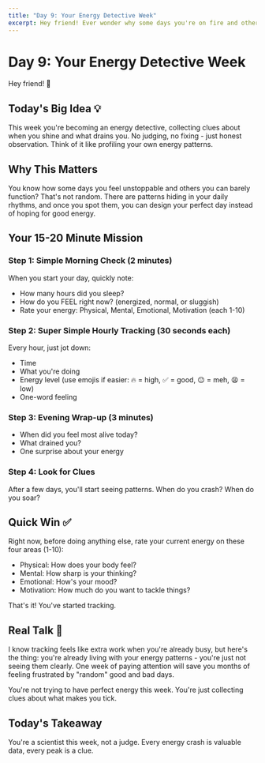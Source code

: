 ```yaml
---
title: "Day 9: Your Energy Detective Week"
excerpt: Hey friend! Ever wonder why some days you're on fire and others you're running on fumes? This week we become energy detectives, tracking the patterns that matter.
---
```


# Day 9: Your Energy Detective Week

Hey friend! 👋

## Today's Big Idea 💡

This week you're becoming an energy detective, collecting clues about when you shine and what drains you. No judging, no fixing - just honest observation. Think of it like profiling your own energy patterns.

## Why This Matters

You know how some days you feel unstoppable and others you can barely function? That's not random. There are patterns hiding in your daily rhythms, and once you spot them, you can design your perfect day instead of hoping for good energy.

## Your 15-20 Minute Mission

### Step 1: Simple Morning Check (2 minutes)
When you start your day, quickly note:
- How many hours did you sleep?
- How do you FEEL right now? (energized, normal, or sluggish)
- Rate your energy: Physical, Mental, Emotional, Motivation (each 1-10)

### Step 2: Super Simple Hourly Tracking (30 seconds each)
Every hour, just jot down:
- Time
- What you're doing
- Energy level (use emojis if easier: 🔥 = high, ✅ = good, 😐 = meh, 😫 = low)
- One-word feeling

### Step 3: Evening Wrap-up (3 minutes)
- When did you feel most alive today?
- What drained you?
- One surprise about your energy

### Step 4: Look for Clues
After a few days, you'll start seeing patterns. When do you crash? When do you soar?

## Quick Win ✅

Right now, before doing anything else, rate your current energy on these four areas (1-10):
- Physical: How does your body feel?
- Mental: How sharp is your thinking?
- Emotional: How's your mood?
- Motivation: How much do you want to tackle things?

That's it! You've started tracking.

## Real Talk 💬

I know tracking feels like extra work when you're already busy, but here's the thing: you're already living with your energy patterns - you're just not seeing them clearly. One week of paying attention will save you months of feeling frustrated by "random" good and bad days.

You're not trying to have perfect energy this week. You're just collecting clues about what makes you tick.

## Today's Takeaway

You're a scientist this week, not a judge. Every energy crash is valuable data, every peak is a clue.